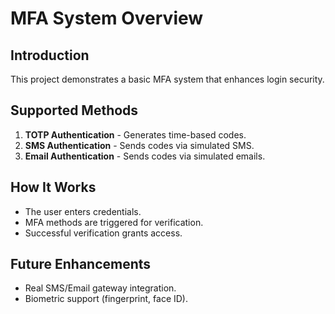 # MFA System Overview

## Introduction
This project demonstrates a basic MFA system that enhances login security.

## Supported Methods
1. **TOTP Authentication** - Generates time-based codes.
2. **SMS Authentication** - Sends codes via simulated SMS.
3. **Email Authentication** - Sends codes via simulated emails.

## How It Works
- The user enters credentials.
- MFA methods are triggered for verification.
- Successful verification grants access.

## Future Enhancements
- Real SMS/Email gateway integration.
- Biometric support (fingerprint, face ID).
